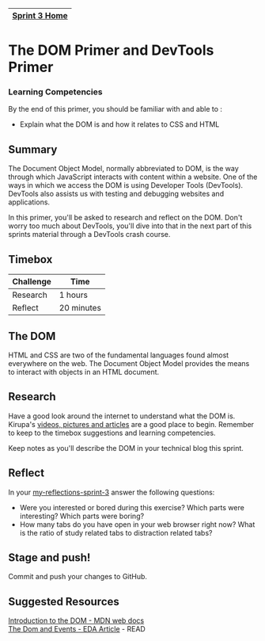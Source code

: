 [Sprint 3 Home](README.md)|
---|

# The DOM Primer and DevTools Primer

### Learning Competencies 
By the end of this primer, you should be familiar with and able to :

- Explain what the DOM is and how it relates to CSS and HTML


## Summary
The Document Object Model, normally abbreviated to DOM, is the way through which JavaScript interacts with content within a website. One of the ways in which we access the DOM is using Developer Tools (DevTools). DevTools also assists us with testing and debugging websites and applications. 

In this primer, you'll be asked to research and reflect on the DOM. Don't worry too much about DevTools, you'll dive into that in the next part of this sprints material through a DevTools crash course. 

## Timebox 

Challenge | Time|
------------|----------|
Research | 1 hours
Reflect | 20 minutes

## The DOM 
HTML and CSS are two of the fundamental languages found almost everywhere on the web. The Document Object Model provides the means to interact with objects in an HTML document. 

## Research 
Have a good look around the internet to understand what the DOM is. 
Kirupa's [videos, pictures and articles](https://www.kirupa.com/html5/javascript_the_browser_and_the_dom.htm) are a good place to begin. Remember to keep to the timebox suggestions and learning competencies. 

Keep notes as you'll describe the DOM in your technical blog this sprint. 

## Reflect 
In your [my-reflections-sprint-3](my-reflections-sprint-3.md) answer the following questions: 

- Were you interested or bored during this exercise? Which parts were interesting? Which parts were boring?
- How many tabs do you have open in your web browser right now? What is the ratio of study related tabs to distraction related tabs?

## Stage and push! 
Commit and push your changes to GitHub. 

## Suggested Resources
[Introduction to the DOM - MDN web docs](https://developer.mozilla.org/en-US/docs/Web/API/Document_Object_Model/Introduction)  
[The Dom and Events - EDA Article](js-dom-and-dev-tools-article.md) - READ
